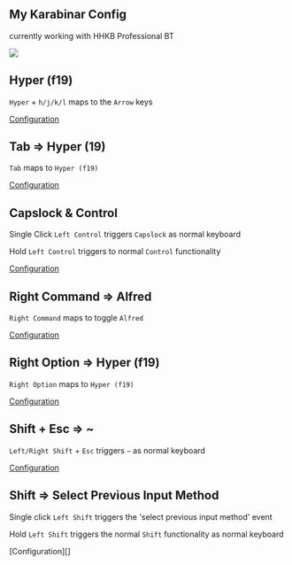 ## My Karabinar Config

currently working with HHKB Professional BT

![](https://github.com/yqlbu/karabinar/blob/master/hhkb.jpg?raw=true)

## Hyper (f19)

`Hyper` + `h/j/k/l` maps to the `Arrow` keys

[Configuration](https://github.com/yqlbu/karabinar/blob/master/assets/complex_modifications/f19.json)

## Tab => Hyper (19)

`Tab` maps to `Hyper (f19)`

[Configuration]()

## Capslock & Control

Single Click `Left Control` triggers `Capslock` as normal keyboard

Hold `Left Control` triggers to normal `Control` functionality

[Configuration](https://github.com/yqlbu/karabinar/blob/master/assets/complex_modifications/capslock_control.json)

## Right Command => Alfred

`Right Command` maps to toggle `Alfred`

[Configuration](https://github.com/yqlbu/karabinar/blob/master/assets/complex_modifications/right_cmd_alfred.json)

## Right Option => Hyper (f19)

`Right Option` maps to `Hyper (f19)`

[Configuration](https://github.com/yqlbu/karabinar/blob/master/assets/complex_modifications/right_option_f19.json)

## Shift + Esc => ~

`Left/Right Shift` + `Esc` triggers `~` as normal keyboard

[Configuration](https://github.com/yqlbu/karabinar/blob/master/assets/complex_modifications/shift_esc.json)

## Shift => Select Previous Input Method

Single click `Left Shift` triggers the 'select previous input method' event

Hold `Left Shift` triggers the normal `Shift` functionality as normal keyboard

[Configuration][]
